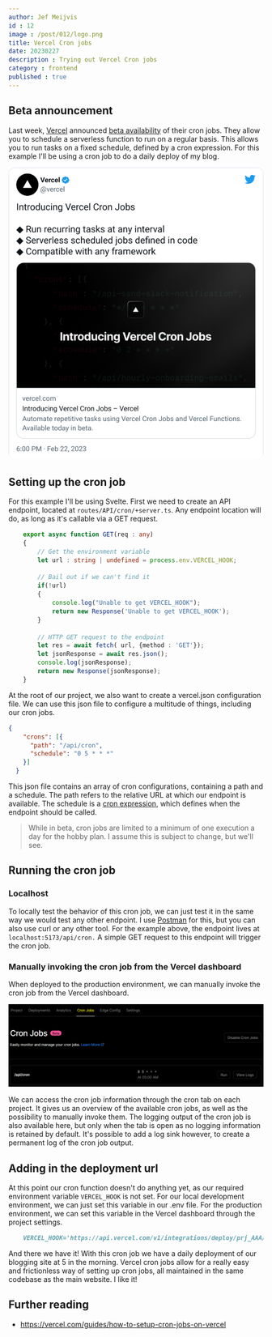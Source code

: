 ```yaml
---
author: Jef Meijvis
id : 12
image : /post/012/logo.png
title: Vercel Cron jobs
date: 20230227
description : Trying out Vercel Cron jobs
category : frontend
published : true
---
```


## Beta announcement

Last week, [Vercel](https://www.vercel.com) announced [beta availability](https://twitter.com/vercel/status/1628439610454843400) of their cron jobs.
They allow you to schedule a serverless function to run on a regular basis.
This allows you to run tasks on a fixed schedule, defined by a cron expression.
For this example I'll be using a cron job to do a daily deploy of my blog.

![Vercel announcement on Twitter [medium]](/content/012-vercel-cron-jobs/images/tweet.png)

## Setting up the cron job
For this example I'll be using Svelte.
First we need to create an API endpoint, located at `routes/API/cron/+server.ts`.
Any endpoint location will do, as long as it's callable via a GET request.

```ts
    export async function GET(req : any) 
    {
        // Get the environment variable
        let url : string | undefined = process.env.VERCEL_HOOK;

        // Bail out if we can't find it
        if(!url)
        {
            console.log("Unable to get VERCEL_HOOK");
            return new Response('Unable to get VERCEL_HOOK');
        }

        // HTTP GET request to the endpoint
        let res = await fetch( url, {method : 'GET'});
        let jsonResponse = await res.json();
        console.log(jsonResponse);
        return new Response(jsonResponse);
    }
```

At the root of our project, we also want to create a vercel.json configuration file.
We can use this json file to configure a multitude of things, including our cron jobs.

```json
{
    "crons": [{
      "path": "/api/cron",
      "schedule": "0 5 * * *"
    }]
  }
```

This json file contains an array of cron configurations, containing a path and a schedule.
The path refers to the relative URL at which our endpoint is available.
The schedule is a [cron expression](https://www.freeformatter.com/cron-expression-generator-quartz.html), which defines when the endpoint should be called.

> While in beta, cron jobs are limited to a minimum of one execution a day for the hobby plan. I assume this is subject to change, but we'll see.

## Running the cron job

### Localhost
To locally test the behavior of this cron job, we can just test it in the same way we would test any other endpoint.
I use [Postman](https://www.postman.com/) for this, but you can also use curl or any other tool.
For the example above, the endpoint lives at `localhost:5173/api/cron.` 
A simple GET request to this endpoint will trigger the cron job.

### Manually invoking the cron job from the Vercel dashboard
When deployed to the production environment, we can manually invoke the cron job from the Vercel dashboard.

![Each project now has a tab with cron job information](/content/012-vercel-cron-jobs/images/dashboard.png)

We can access the cron job information through the cron tab on each project.
It gives us an overview of the available cron jobs, as well as the possibility to manually invoke them.
The logging output of the cron job is also available here, but only when the tab is open as no logging information is retained by default.
It's possible to add a log sink however, to create a permanent log of the cron job output.

## Adding in the deployment url
At this point our cron function doesn't do anything yet, as our required environment variable `VERCEL_HOOK` is not set.
For our local development environment, we can just set this variable in our .env file.
For the production environment, we can set this variable in the Vercel dashboard through the project settings.

```markdown
    VERCEL_HOOK='https://api.vercel.com/v1/integrations/deploy/prj_AAA/BBB'
```

And there we have it! With this cron job we have a daily deployment of our blogging site at 5 in the morning.
Vercel cron jobs allow for a really easy and frictionless way of setting up cron jobs, all maintained in the same codebase as the main website.
I like it!


## Further reading
- https://vercel.com/guides/how-to-setup-cron-jobs-on-vercel